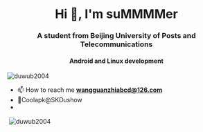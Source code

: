<h1 align="center">Hi 👋, I'm suMMMMer</h1>
<h3 align="center">A student from Beijing University of Posts and Telecommunications</h3>
<h4 align="center">Android and Linux development</h4>

<p align="left"> <img src="https://komarev.com/ghpvc/?username=duwub2004&label=Profile%20views&color=0e75b6&style=flat" alt="duwub2004" /> </p>

- 📫 How to reach me **wangguanzhiabcd@126.com**
- 🎱Coolapk@SKDushow
- 

<p align="left">
</p>

<p>&nbsp;<img align="center" src="https://github-readme-stats.vercel.app/api?username=duwub2004&show_icons=tr ue&locale=en" alt="duwub2004" /></p>
